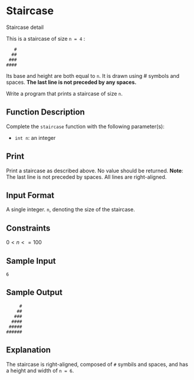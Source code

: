 # Staircase

Staircase detail

This is a staircase of size `n = 4` :

```
   #
  ##
 ###
####
```

Its base and height are both equal to `n`. It is drawn using # symbols and
spaces. **The last line is not preceded by any spaces.**

Write a program that prints a staircase of size `n`.

## Function Description

Complete the `staircase` function with the following parameter(s):

- `int n`: an integer

## Print

Print a staircase as described above. No value should be returned. **Note**: The
last line is not preceded by spaces. All lines are right-aligned.

## Input Format

A single integer. `n`, denoting the size of the staircase.

## Constraints

$0 < n <= 100$

## Sample Input

```
6
```

## Sample Output

```
     #
    ##
   ###
  ####
 #####
######
```
## Explanation
The staircase is right-aligned, composed of `#` symbils and spaces, and has a height and width of `n = 6`.